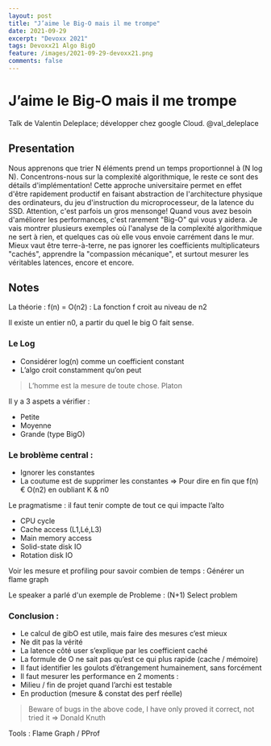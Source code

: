 ```yaml
---
layout: post
title: "J’aime le Big-O mais il me trompe"
date: 2021-09-29
excerpt: "Devoxx 2021"
tags: Devoxx21 Algo BigO
feature: /images/2021-09-29-devoxx21.png
comments: false
---
```

# J’aime le Big-O mais il me trompe

Talk de Valentin Deleplace; développer chez google Cloud. @val_deleplace

## Presentation
Nous apprenons que trier N éléments prend un temps proportionnel à (N log N). Concentrons-nous sur la complexité algorithmique, le reste ce sont des détails d'implémentation! Cette approche universitaire permet en effet d'être rapidement productif en faisant abstraction de l'architecture physique des ordinateurs, du jeu d'instruction du microprocesseur, de la latence du SSD.
Attention, c'est parfois un gros mensonge! Quand vous avez besoin d'améliorer les performances, c'est rarement "Big-O" qui vous y aidera. Je vais montrer plusieurs exemples où l'analyse de la complexité algorithmique ne sert à rien, et quelques cas où elle vous envoie carrément dans le mur. Mieux vaut être terre-à-terre, ne pas ignorer les coefficients multiplicateurs "cachés", apprendre la "compassion mécanique", et surtout mesurer les véritables latences, encore et encore.

## Notes

La théorie : f(n) = O(n2) : La fonction f croit au niveau de n2

Il existe un entier n0, a partir du quel le big O fait sense.

### Le Log
- Considérer log(n) comme un coefficient constant
- L’algo croit constamment qu’on peut 

>L’homme est la mesure de toute chose. Platon

Il y a 3 aspets a vérifier :
- Petite
- Moyenne
- Grande (type BigO)

### Le broblème central : 
- Ignorer les constantes
- La coutume est de supprimer les constantes => Pour dire en fin que f(n) € O(n2) en oubliant K & n0

Le pragmatisme : il faut tenir compte de tout ce qui impacte l’alto
- CPU cycle
- Cache access (L1,Lé,L3)
- Main memory access
- Solid-state disk IO
- Rotation disk IO

Voir les mesure et profiling pour savoir combien de temps : Générer un flame graph

Le speaker a parlé d'un exemple de Probleme : (N+1) Select problem

### Conclusion :
- Le calcul de gibO est utile, mais faire des mesures c’est mieux
- Ne dit pas la vérité
- La latence côté user s’explique par les coefficient caché
- La formule de O ne sait pas qu’est ce qui plus rapide (cache / mémoire)
- Il faut identifier les goulots d’étrangement humainement, sans forcément
- Il faut mesurer les performance en 2 moments :
- Milieu / fin de projet quand l’archi est testable
- En production (mesure & constat des perf réelle)

> Beware of bugs in the above code, I have only proved it correct, not tried it => Donald Knuth

Tools : Flame Graph / PProf 
